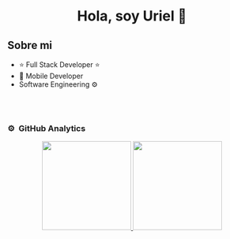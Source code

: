 <div align="center">
  <h1 align="center">Hola, soy <a>Uriel</a> 👋</h1>
</div>

## Sobre mi

- ⭐ Full Stack Developer ⭐ 
- 📲 Mobile Developer
- Software Engineering ⚙️
<br>

<br>

### ⚙️ &nbsp;GitHub Analytics
<p align="center">
  <a href="https://github.com/eldisnex">
    <img height="180em" src="https://github-readme-stats-eight-theta.vercel.app/api?username=eldisnex&show_icons=true&theme=algolia&include_all_commits=true&count_private=true"/>
    <img height="180em" src="https://github-readme-stats-eight-theta.vercel.app/api/top-langs/?username=eldisnex&layout=compact&langs_count=8&theme=algolia"/>
  </a>
</p>
